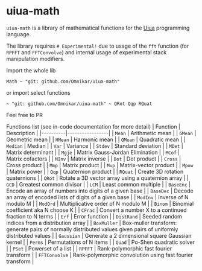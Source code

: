 # uiua-math
`uiua-math` is a library of mathematical functions for the [Uiua](https://uiua.org) programming language.

The library requires `# Experimental!` due to usage of the `fft` function (for `RPFFT` and `FFTConvolve`) and internal usage of experimental stack manipulation modifiers.

Import the whole lib
```uiua
Math ~ "git: github.com/Omnikar/uiua-math"
```
or import select functions
```uiua
~ "git: github.com/Omnikar/uiua-math" ~ QRot Qqp RQuat
```

Feel free to PR

Functions list (see in-code documentation for more detail)
| Function | Description     |
|----------|-----------------|
| `Mean`   | Arithmetic mean |
| `GMean` | Geometric mean |
| `HMean` | Harmonic mean |
| `QMean` | Quadratic mean |
| `Median` | Median |
| `Var` | Variance |
| `Stdev` | Standard deviation |
| `MDet` | Matrix determinant |
| `Mgje` | Matrix Gauss-Jordan Elimination |
| `MCof` | Matrix cofactors |
| `MInv` | Matrix inverse |
| `Dot` | Dot product |
| `Cross` | Cross product |
| `Mmp` | Matrix product |
| `Mvp` | Matrix-vector product |
| `Mpow` | Matrix power |
| `Qqp` | Quaternion product |
| `RQuat` | Create 3D rotation quaternions |
| `QRot` | Rotate a 3D vector array using a quaternion array |
| `GCD` | Greatest common divisor |
| `LCM` | Least common multiple |
| `BaseEnc` | Encode an array of numbers into digits of a given base |
| `BaseDec` | Decode an array of encoded lists of digits of a given base |
| `ModInv` | Inverse of N modulo M |
| `ModOrd` | Multiplicative order of N modulo M |
| `Binom` | Binomial coefficient aka N choose K |
| `CFrac` | Convert a number X to a continued fraction to N terms |
| `Erf` | Error function |
| `DistRand` | Seeded random indices from a distribution array |
| `BoxMuller` | Box-muller transform: generate pairs of normally distributed values given pairs of uniformly distributed values |
| `Gaussian` | Generate a 2 dimensional square Gaussian kernel |
| `Perms` | Permutations of N items |
| `Quad` | Po-Shen quadratic solver |
| `PSet` | Powerset of a list |
| `RPFFT` | Rank-polymorphic fast fourier transform |
| `FFTConvolve` | Rank-polymorphic convolution using fast fourier transform |
